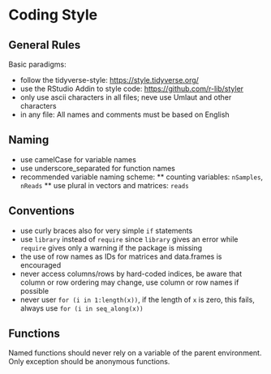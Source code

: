 # Coding Style

## General Rules
Basic paradigms:

* follow the tidyverse-style: https://style.tidyverse.org/
* use the RStudio Addin to style code: https://github.com/r-lib/styler
* only use ascii characters in all files; neve use Umlaut and other characters
* in any file: All names and comments must be based on English


## Naming

* use camelCase for variable names
* use underscore_separated for function names
* recommended variable naming scheme:
** counting variables: `nSamples`, `nReads`
** use plural in vectors and matrices: `reads`


## Conventions

* use curly braces also for very simple `if` statements
* use `library` instead of `require` since `library` gives an error while `require` gives only a warning if the package is missing
* the use of row names as IDs for matrices and data.frames is encouraged
* never access columns/rows by hard-coded indices, be aware that column or row ordering may change, use column or row names if possible
* never user `for (i in 1:length(x))`, if the length of `x` is zero, this fails, always use `for (i in seq_along(x))`


## Functions

Named functions should never rely on a variable of the parent environment. Only exception should be anonymous functions.
